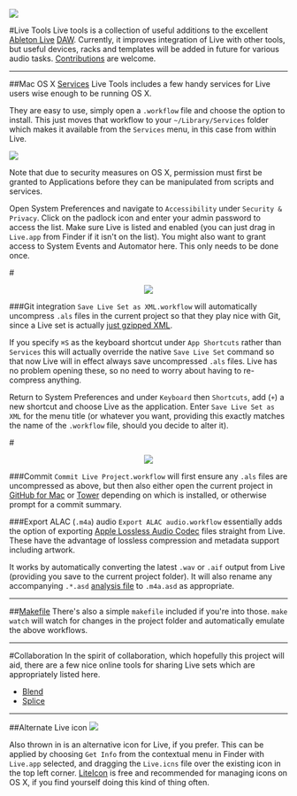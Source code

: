 ![](https://cloud.githubusercontent.com/assets/7797479/6123630/be64a0da-b0fc-11e4-82e0-bca7d8893587.png)

#Live Tools
Live tools is a collection of useful additions to the excellent [Ableton Live](http://www.ableton.com/en/live) [DAW](http://en.wikipedia.org/wiki/Digital_audio_workstation). Currently, it improves integration of Live with other tools, but useful devices, racks and templates will be added in future for various audio tasks. [Contributions](#Contributing) are welcome.

---

##Mac OS X [Services](http://macosxautomation.com/services)
Live Tools includes a few handy services for Live users wise enough to be running OS X.

They are easy to use, simply open a `.workflow` file and choose the option to install. This just moves that workflow to your `~/Library/Services` folder which makes it available from the `Services` menu, in this case from within Live.

![](https://cloud.githubusercontent.com/assets/7797479/6123647/00608c06-b0fd-11e4-8273-1e8b272069de.png)

Note that due to security measures on OS X, permission must first be granted to Applications before they can be manipulated from scripts and services.

Open System Preferences and navigate to `Accessibility` under `Security & Privacy`. Click on the padlock icon and enter your admin password to access the list. Make sure Live is listed and enabled (you can just drag in `Live.app` from Finder if it isn't on the list). You might also want to grant access to System Events and Automator here. This only needs to be done once.

#<div align="center">
![](https://cloud.githubusercontent.com/assets/7797479/6142880/28871e60-b1b7-11e4-917a-eb7c19f2d7c3.png)
</div>

###Git integration
`Save Live Set as XML.workflow` will automatically uncompress `.als` files in the current project so that they play nice with Git, since a Live set is actually [just gzipped XML](http://crooked-hideout.blogspot.co.uk/2012/01/ableton-live-set-is-gzipped-xml-ruby.html).

If you specify `⌘S` as the keyboard shortcut under `App Shortcuts` rather than `Services` this will actually override the native `Save Live Set` command so that now Live will in effect always save uncompressed `.als` files. Live has no problem opening these, so no need to worry about having to re-compress anything.

Return to System Preferences and under `Keyboard` then `Shortcuts`, add (`+`) a new shortcut and choose Live as the application. Enter `Save Live Set as XML` for the menu title (or whatever you want, providing this exactly matches the name of the `.workflow` file, should you decide to alter it).

#<div align="center">
![](https://cloud.githubusercontent.com/assets/7797479/6123649/03ff3c4a-b0fd-11e4-8153-a72e5b8e65aa.png)
</div>

###Commit
`Commit Live Project.workflow` will first ensure any `.als` files are uncompressed as above, but then also either open the current project in [GitHub for Mac](http://mac.github.com) or [Tower](http://www.git-tower.com) depending on which is installed, or otherwise prompt for a commit summary.

###Export ALAC (`.m4a`) audio
`Export ALAC audio.workflow` essentially adds the option of exporting [Apple Lossless Audio Codec](http://en.wikipedia.org/wiki/Apple_Lossless) files straight from Live. These have the advantage of lossless compression and metadata support including artwork.

It works by automatically converting the latest `.wav` or `.aif` output from Live (providing you save to the current project folder). It will also rename any accompanying `.*.asd` [analysis file](https://www.ableton.com/en/manual/managing-files-and-sets/#analysis-files-asd) to `.m4a.asd` as appropriate.

---

##[Makefile](http://www.gnu.org/software/make/manual/make.html#Introduction)
There's also a simple `makefile` included if you're into those.
`make watch` will watch for changes in the project folder and automatically emulate the above workflows.

---

#Collaboration
In the spirit of collaboration, which hopefully this project will aid, there are a few nice online tools for sharing Live sets which are appropriately listed here.

- [Blend](http://blend.io)
- [Splice](http://splice.com)

---

##Alternate Live icon
![](https://cloud.githubusercontent.com/assets/7797479/6123652/12002f48-b0fd-11e4-908c-804b7f02d2b4.png)

Also thrown in is an alternative icon for Live, if you prefer. This can be applied by choosing `Get Info` from the contextual menu in Finder with `Live.app` selected, and dragging the `Live.icns` file over the existing icon in the top left corner. [LiteIcon](http://www.freemacsoft.net/liteicon) is free and recommended for managing icons on OS X, if you find yourself doing this kind of thing often.
